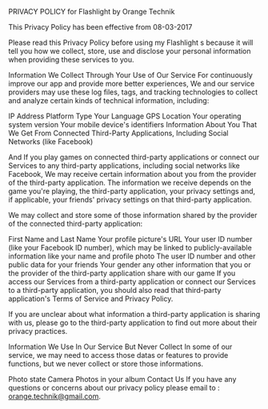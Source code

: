 PRIVACY POLICY
for Flashlight by Orange Technik

This Privacy Policy has been effective from 08-03-2017

Please read this Privacy Policy before using my Flashlight s because it will tell you how we collect, store, use and disclose your personal information when providing these services to you.

Information We Collect Through Your Use of Our Service
For continuously improve our app and provide more better experiences, We and our service providers may use these log files, tags, and tracking technologies to collect and analyze certain kinds of technical information, including:

IP Address
Platform Type
Your Language
GPS Location
Your operating system version
Your mobile device's identifiers
Information About You That We Get From Connected Third-Party Applications, Including Social Networks (like Facebook)

And If you play games on connected third-party applications or connect our Services to any third-party applications, including social networks like Facebook, We may receive certain information about you from the provider of the third-party application. The information we receive depends on the game you're playing, the third-party application, your privacy settings and, if applicable, your friends' privacy settings on that third-party application.

We may collect and store some of those information shared by the provider of the connected third-party application:

First Name and Last Name
Your profile picture's URL
Your user ID number (like your Facebook ID number), which may be linked to publicly-available information like your name and profile photo
The user ID number and other public data for your friends
Your gender
any other information that you or the provider of the third-party application share with our game
If you access our Services from a third-party application or connect our Services to a third-party application, you should also read that third-party application's Terms of Service and Privacy Policy.

If you are unclear about what information a third-party application is sharing with us, please go to the third-party application to find out more about their privacy practices.

Information We Use In Our Service But Never Collect
In some of our service, we may need to access those datas or features to provide functions, but we never collect or store those informations.

Photo state
Camera
Photos in your album
Contact Us
If you have any questions or concerns about our privacy policy please email to : orange.technik@gmail.com.
